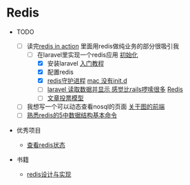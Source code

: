 # Redis
  * TODO 
    - [ ] 读完[redis in action](https://book.douban.com/subject/10597898/) 里面用redis做纯业务的部分很吸引我
    	- [ ] 在laravel里实现一个redis应用 [初始化](https://laravel.com/docs/5.6/redis)
    		- [x] 安装laravel [入门教程](https://docs.golaravel.com/docs/4.2/quick/)
    		- [x] 配置redis
    		- [x]	[redis守护进程](https://redis.io/topics/quickstart) [mac 没有init.d](http://blog.csdn.net/heyuxuanzee/article/details/8704553)
      		- [ ] [laravel 读取数据并显示 感觉比rails啰嗦很多](https://docs.golaravel.com/docs/4.2/quick/) [Redis](https://laravel.com/docs/5.6/redis)
      		- [ ] [文章投票模型](https://www.reddit.com/)
    - [ ] 我想写一个可以动态查看nosql的页面 [关于图的前端](https://codepen.io/jagarikin/pen/MQgXBZ)
 	- [ ] [熟悉redis的5中数据结构基本命令](http://redisdoc.com/)
    
* 优秀项目
    * [查看redis状态](https://github.com/nkrode/RedisLive)
  
* 书籍
	* [redis设计与实现](https://book.douban.com/subject/25900156/)

